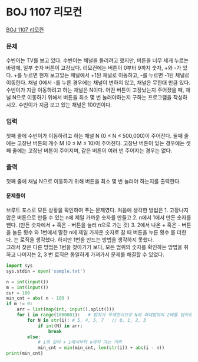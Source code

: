 # BOJ 1107 리모컨

[BOJ 1107 리모컨](https://www.acmicpc.net/problem/1107)

### 문제

수빈이는 TV를 보고 있다. 수빈이는 채널을 돌리려고 했지만, 버튼을 너무 세게 누르는 바람에, 일부 숫자 버튼이 고장났다.
리모컨에는 버튼이 0부터 9까지 숫자, +와 -가 있다. +를 누르면 현재 보고있는 채널에서 +1된 채널로 이동하고, -를 누르면 -1된 채널로 이동한다. 채널 0에서 -를 누른 경우에는 채널이 변하지 않고, 채널은 무한대 만큼 있다.
수빈이가 지금 이동하려고 하는 채널은 N이다. 어떤 버튼이 고장났는지 주어졌을 때, 채널 N으로 이동하기 위해서 버튼을 최소 몇 번 눌러야하는지 구하는 프로그램을 작성하시오.
수빈이가 지금 보고 있는 채널은 100번이다.

### 입력

첫째 줄에 수빈이가 이동하려고 하는 채널 N (0 ≤ N ≤ 500,000)이 주어진다. 둘째 줄에는 고장난 버튼의 개수 M (0 ≤ M ≤ 10)이 주어진다. 고장난 버튼이 있는 경우에는 셋째 줄에는 고장난 버튼이 주어지며, 같은 버튼이 여러 번 주어지는 경우는 없다.

### 출력

첫째 줄에 채널 N으로 이동하기 위해 버튼을 최소 몇 번 눌러야 하는지를 출력한다.

#### 문제풀이

브루트 포스로 모든 상황을 확인하여 푸는 문제였다.
처음에 생각한 방법은 1. 고장나지 않은 버튼으로 만들 수 있는 n에 제일 가까운 숫자를 만들고 2. n에서 1에서 만든 숫자를 뺀다. (만든 숫자에서 + 혹은 - 버튼을 눌러 n으로 가는 것) 3. 2에서 나온 + 혹은 - 버튼을 눌른 횟수 와 1번에서 말한 n에 제일 가까운 숫자로 갈 때 버튼을 누른 횟수 를 더한다. 는 로직을 생각했다. 하지만 1번을 만드는 방법을 생각하지 못했다.  
그래서 찾은 다른 방법은 1번을 찾아가기 보다, 모든 범위의 숫자를 확인하는 방법을 취하고 나머지는 2, 3 번 로직은 동일하게 가져가서 문제를 해결할 수 있었다.

```python
import sys
sys.stdin = open('sample.txt')

n = int(input())
m = int(input())
cur = 100
min_cnt = abs( n - 100 )
if m != 0:
    arr = list(map(int, input().split()))
    for i in range(1000001):   # 범위가 무제한이므로 N의 최대범위의 2배를 범위로
        for N in str(i): # 5, 4, 5, 7   // 0, 1, 2, 3
            if int(N) in arr:
                break
        else:
            # i의 길이 + i에서부터 n까지 가는 거리
            min_cnt = min(min_cnt, len(str(i)) + abs(i - n))
print(min_cnt)
```
